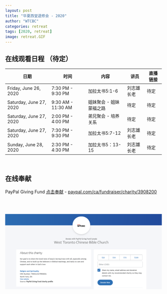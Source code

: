 ```yaml
---
layout: post
title: "华夏西堂退修会 - 2020"
author: "WTCBC"
categories: retreat
tags: [2020, retreat]
image: retreat.GIF
---
```


## 在线观看日程 （待定）

| 日期                    | 时间               | 内容                    | 讲员       | 直播链接 |
| --------------------------------- | -------------------------| ---------------------------------- | ---------- | ---------------- |
| Friday, June 26, 2020   | 7:30 PM - 9:30 PM  | 加拉太书5:1-6           | 刘志雄长老 | 待定     |
| Saturday, June 27, 2020 | 9:30 AM - 11:30 AM | 姐妹聚会 - 姐妹蒙福之路 | 待定       | 待定     |
| Saturday, June 27, 2020 | 2:00 PM - 4:00 PM  | 弟兄聚会 - 培养关系     | 待定       | 待定     |
| Saturday, June 27, 2020 | 7:30 PM - 9:30 PM  | 加拉太书5:7-12          | 刘志雄长老 | 待定     |
| Sunday, June 28, 2020   | 2:30 PM - 4:30 PM  | 加拉太书5：13-15        | 刘志雄长老 | 待定     |


<br/>

## 在线奉献

PayPal Giving Fund [点击奉献](https://paypal.com/ca/fundraiser/charity/3908200) - [paypal.com/ca/fundraiser/charity/3908200](https://paypal.com/ca/fundraiser/charity/3908200)

<br/>

<br/>

![PayPal](/assets/img/paypal-giving-fund.png)

